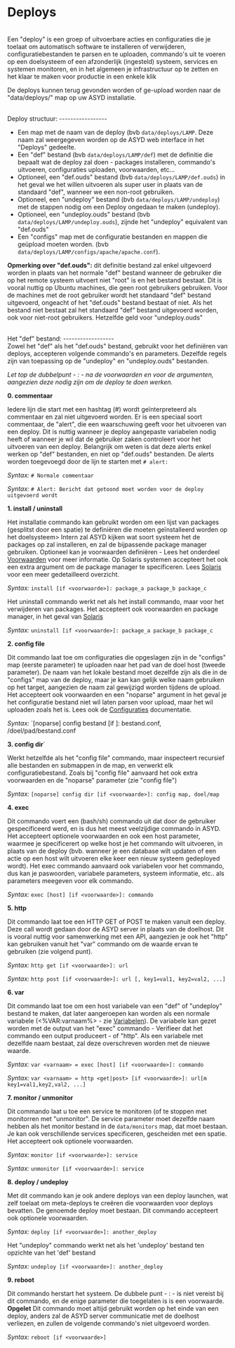 Deploys
=======
<br/>
Een "deploy" is een groep of uitvoerbare acties en configuraties die je
 toelaat om automatisch software te installeren of verwijderen,
 configuratiebestanden te parsen en te uploaden, commando's uit te
 voeren op een doelsysteem of een afzonderlijk (ingesteld) systeem,
 services en systemen monitoren, en in het algemeen je infrastructuur
 op te zetten en het klaar te maken voor productie in een enkele klik

De deploys kunnen terug gevonden worden of ge-upload worden naar de
 "data/deploys/" map op uw ASYD installatie.

<br/>
Deploy structuur:
-----------------
<br/>

* Een map met de naam van de deploy (bvb `data/deploys/LAMP`. Deze naam
 zal weergegeven worden op de ASYD web interface in het "Deploys"
 gedeelte.
* Een "def" bestand (bvb `data/deploys/LAMP/def`) met de definitie die
 bepaalt wat de deploy zal doen - packages installeren, commando's
 uitvoeren, configuraties uploaden, voorwaarden, etc...
* Optioneel, een "def.ouds" bestand (bvb `data/deploys/LAMP/def.ouds`)
 in het geval we het willen uitvoeren als super user in plaats van de
 standaard "def", wanneer we een non-root gebruiken.
* Optioneel, een "undeploy" bestand (bvb `data/deploys/LAMP/undeploy`)
 met de stappen nodig om een Deploy ongedaan te maken (undeploy).
* Optioneel, een "undeploy.ouds" bestand (bvb
 `data/deploys/LAMP/undeploy.ouds`), zijnde het "undeploy" equivalent
 van "def.ouds"
* Een "configs" map met de configuratie bestanden en mappen die
 geüpload moeten worden. (bvb
 `data/deploys/LAMP/configs/apache/apache.conf`).

**Opmerking over "def.ouds":** dit definitie bestand zal enkel
 uitgevoerd worden in plaats van het normale "def" bestand wanneer de
 gebruiker die op het remote systeem uitvoert niet "root" is en het
 bestand bestaat. Dit is vooral nuttig op Ubuntu machines, die geen
 root gebruikers gebruiken. Voor de machines met de root gebruiker wordt
 het standaard "def" bestand uitgevoerd, ongeacht of het "def.ouds"
 bestand bestaat of niet. Als het bestand niet bestaat zal het standaard
 "def" bestand uitgevoerd worden, ook voor niet-root gebruikers.
 Hetzelfde geld voor "undeploy.ouds"

<br/>
Het "def" bestand:
------------------
<br/>
Zowel het "def" als het "def.ouds" bestand, gebruikt voor het
 definiëren van deploys, accepteren volgende commando's en parameters.
 Dezelfde regels zijn van toepassing op de "undeploy" en
 "undeploy.ouds" bestanden.

*Let top de dubbelpunt - : - na de voorwaarden en voor de argumenten,
 aangezien deze nodig zijn om de deploy te doen werken.*

**0. commentaar**

Iedere lijn die start met een hashtag (#) wordt geïnterpreteerd als
 commentaar en zal niet uitgevoerd worden. Er is een speciaal soort
 commentaar, de "alert", die een waarschuwing geeft voor het uitvoeren
 van een deploy. Dit is nuttig wanneer je deploy aangepaste variabelen
 nodig heeft of wanneer je wil dat de gebruiker zaken controleert voor
 het uitvoeren van een deploy. Belangrijk om weten is dat deze alerts
 enkel werken op "def" bestanden, en niet op "def.ouds" bestanden.
De alerts worden toegevoegd door de lijn te starten met `# alert:`

*Syntax:* `# Normale commentaar`

*Syntax:* `# Alert: Bericht dat getoond moet worden voor de deploy
 uitgevoerd wordt`

**1. install / uninstall**

Het installatie commando kan gebruikt worden om een lijst van packages
 (gesplitst door een spatie) te definiëren die moeten geïnstalleerd
 worden op het doelsysteem> Intern zal ASYD kijken wat soort systeem
 het de packages op zal installeren, en zal de bijpassende package
 manager gebruiken. Optioneel kan je voorwaarden definiëren - Lees
 het onderdeel [Voorwaarden](conditionals.md) voor meer informatie.
Op Solaris systemen accepteert het ook een extra argument om de package
 manager te specificeren. Lees [Solaris](solaris.md) voor een meer
 gedetailleerd overzicht.

*Syntax:* `install [if <voorwaarde>]: package_a package_b package_c`

Het uninstall commando werkt net als het install commando, maar voor
 het verwijderen van packages. Het accepteert ook voorwaarden en
 package manager, in het geval van [Solaris](solaris.md)

*Syntax:* `uninstall [if <voorwaarde>]: package_a package_b package_c`

**2. config file**

Dit commando laat toe om configuraties die opgeslagen zijn in de "configs"
 map (eerste parameter) te uploaden naar het pad van de doel host
 (tweede parameter). De naam van het lokale bestand moet dezelfde zijn
 als die in de "configs" map van de deploy, maar je kan kan gelijk
 welke naam gebruiken op het target, aangezien de naam zal gewijzigd
 worden tijdens de upload. Het accepteert ook voorwaarden en een
 "noparse" argument in het geval je het configuratie bestand niet wil
 laten parsen voor upload, maar het wil uploaden zoals het is.
Lees ook de [Configuraties](configurations.md) documentatie.

*Syntax:* `[noparse] config bestand [if <voorwaarde>]: bestand.conf,
 /doel/pad/bestand.conf

**3. config dir**`

Werkt hetzelfde als het "config file" commando, maar inspecteert
 recursief alle bestanden en submappen in de map, en verwerkt elk
 configuratiebestand. Zoals bij "config file" aanvaard het ook extra
 voorwaarden en de "noparse" parameter (zie "config file")

*Syntax:* `[noparse] config dir [if <voorwaarde>]: config map, doel/map`

**4. exec**

Dit commando voert een (bash/sh) commando uit dat door de gebruiker
 gespecificeerd werd, en is dus het meest veelzijdige commando in ASYD.
Het accepteert optionele voorwaarden en ook een host parameter, waarmee
 je specificerert op welke host je het commando wilt uitvoeren, in plaats
 van de deploy (bvb. wanneer je een database wilt updaten of een actie
 op een host wilt uitvoeren elke keer een nieuw systeem gedeployed
 wordt). Het exec commando aanvaard ook variabelen voor het commando,
 dus kan je paswoorden, variabele parameters, systeem informatie, etc..
 als parameters meegeven voor elk commando.

*Syntax:* `exec [host] [if <voorwaarde>]: commando`

**5. http**

Dit commando laat toe een HTTP GET of POST te maken vanuit een deploy.
 Deze call wordt gedaan door de ASYD server in plaats van de doelhost.
 Dit is vooral nuttig voor samenwerking met een API, aangezien je ook
 het "http" kan gebruiken vanuit het "var" commando om de waarde ervan
 te gebruiken (zie volgend punt).

*Syntax:* `http get [if <voorwaarde>]: url`

*Syntax:* `http post [if <voorwaarde>]: url [, key1=val1, key2=val2, ...]`

**6. var**

Dit commando laat toe om een host variabele van een "def" of "undeploy"
 bestand te maken, dat later aangeroepen kan worden als een normale
 variabele (<%VAR:varnaam%> - zie [Variabelen](variables.md)). De
 variabele kan gezet worden met de output van het "exec" commando -
 Verifieer dat het commando een output produceert - of "http". Als een
 variabele met dezelfde naam bestaat, zal deze overschreven worden met
 de nieuwe waarde.

*Syntax:* `var <varnaam> = exec [host] [if <voorwaarde>]: commando`

*Syntax:* `var <varnaam> = http <get|post> [if <voorwaarde>]: url[m key1=val1,key2,val2, ...]`

**7. monitor / unmonitor**

Dit commando laat u toe een service te monitoren (of te stoppen met
 monitorren met "unmonitor". De service parameter moet dezelfde naam
 hebben als het monitor bestand in de `data/monitors` map, dat moet
 bestaan. Je kan ook verschillende services specificeren, gescheiden
 met een spatie. Het accepteert ook optionele voorwaarden.

*Syntax:* `monitor [if <voorwaarde>]: service`

*Syntax:* `unmonitor [if <voorwaarde>]: service`

**8. deploy / undeploy**

Met dit commando kan je ook andere deploys van een deploy launchen, wat
 zelf toelaat om meta-deploys te creëren die voorwaarden voor deploys
 bevatten. De genoemde deploy moet bestaan. Dit commando accepteert ook
 optionele voorwaarden.

*Syntax:* `deploy [if <voorwaarde>]: another_deploy`

Het "undeploy" commando werkt net als het 'undeploy' bestand ten
 opzichte van het 'def' bestand

*Syntax:* `undeploy [if <voorwaarde>]: another_deploy`

**9. reboot**

Dit commando herstart het systeem. De dubbele punt - : -  is niet
 vereist bij dit commando, en de enige parameter die toegelaten is is
 een voorwaarde. **Opgelet** Dit commando moet altijd gebruikt worden
 op het einde van een deploy, anders zal de ASYD server communicatie
 met de doelhost verliezen, en zullen de volgende commando's niet
 uitgevoerd worden.

*Syntax:* `reboot [if <voorwaarde>]`
